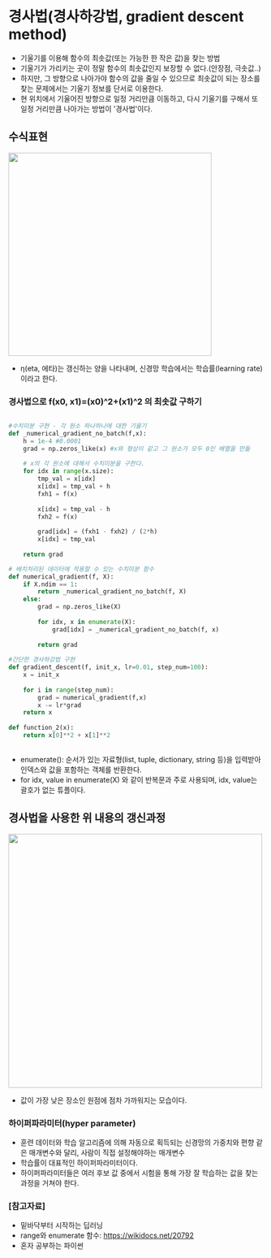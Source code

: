 # 경사법(경사하강법, gradient descent method)
- 기울기를 이용해 함수의 최솟값(또는 가능한 한 작은 값)을 찾는 방법
- 기울기가 가리키는 곳이 정말 함수의 최솟값인지 보장할 수 없다.(안장점, 극솟값..)
- 하지만, 그 방향으로 나아가야 함수의 값을 줄일 수 있으므로 최솟값이 되는 장소를 찾는 문제에서는 기울기 정보를 단서로 이용한다.
- 현 위치에서 기울어진 방향으로 일정 거리만큼 이동하고, 다시 기울기를 구해서 또 일정 거리만큼 나아가는 방법이 '경사법'이다. 

## 수식표현
<img src = "https://user-images.githubusercontent.com/59792046/115647528-e63ddf80-a35e-11eb-9d18-d72b85b7adbb.jpg" width = "400">


- η(eta, 에타)는 갱신하는 양을 나타내며, 신경망 학습에서는 학습률(learning rate)이라고 한다.

### 경사법으로 f(x0, x1)=(x0)^2+(x1)^2 의 최솟값 구하기

``` python

#수치미분 구현 - 각 원소 하나하나에 대한 기울기
def _numerical_gradient_no_batch(f,x):
    h = 1e-4 #0.0001
    grad = np.zeros_like(x) #x와 형상이 같고 그 원소가 모두 0인 배열을 만듦
    
    # x의 각 원소에 대해서 수치미분을 구한다.
    for idx in range(x.size):
        tmp_val = x[idx]
        x[idx] = tmp_val + h
        fxh1 = f(x)
        
        x[idx] = tmp_val - h
        fxh2 = f(x)
        
        grad[idx] = (fxh1 - fxh2) / (2*h)
        x[idx] = tmp_val
        
    return grad

# 배치처리된 데이터에 적용할 수 있는 수치미분 함수
def numerical_gradient(f, X):
    if X.ndim == 1:
        return _numerical_gradient_no_batch(f, X)
    else:
        grad = np.zeros_like(X)
        
        for idx, x in enumerate(X):
            grad[idx] = _numerical_gradient_no_batch(f, x)
        
        return grad
    
#간단한 경사하강법 구현
def gradient_descent(f, init_x, lr=0.01, step_num=100):
    x = init_x
    
    for i in range(step_num):
        grad = numerical_gradient(f,x)
        x -= lr*grad
    return x
    
def function_2(x):
    return x[0]**2 + x[1]**2
    
```
- enumerate(): 순서가 있는 자료형(list, tuple, dictionary, string 등)을 입력받아 인덱스와 값을 포함하는 객체를 반환한다.
- for idx, value in enumerate(X) 와 같이 반복문과 주로 사용되며, idx, value는 괄호가 없는 튜플이다.

## 경사법을 사용한 위 내용의 갱신과정
<img src = "https://user-images.githubusercontent.com/59792046/115649123-b04e2a80-a361-11eb-84db-a9936f6815d8.png" width = "500">

- 값이 가장 낮은 장소인 원점에 점차 가까워지는 모습이다.

### 하이퍼파라미터(hyper parameter)
- 훈련 데이터와 학습 알고리즘에 의해 자동으로 획득되는 신경망의 가중치와 편향 같은 매개변수와 달리, 사람이 직접 설정해야하는 매개변수
- 학습률이 대표적인 하이퍼파라미터이다.
- 하이퍼파라미터들은 여러 후보 값 중에서 시험을 통해 가장 잘 학습하는 값을 찾는 과정을 거쳐야 한다.

### [참고자료]
- 밑바닥부터 시작하는 딥러닝
- range와 enumerate 함수: https://wikidocs.net/20792
- 혼자 공부하는 파이썬

